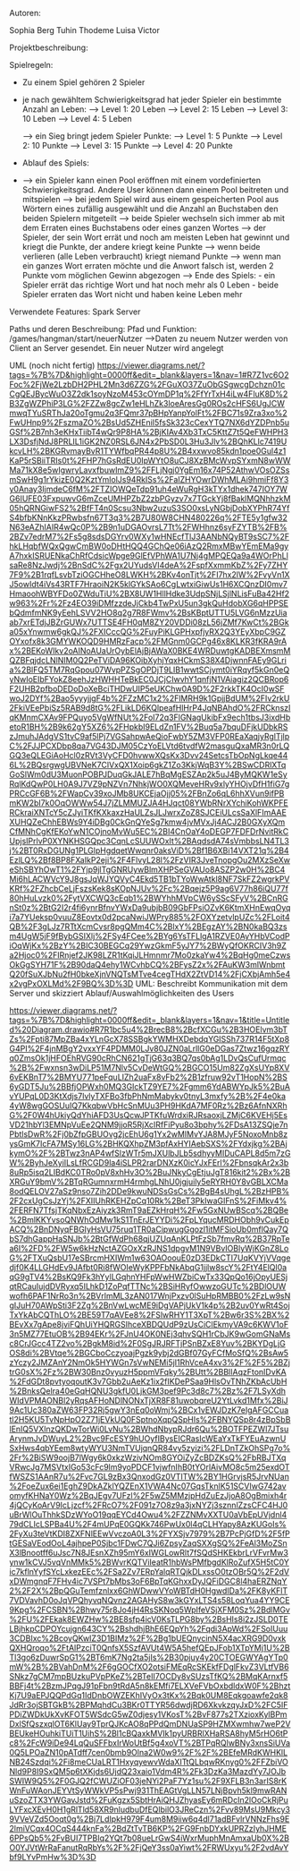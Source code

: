 Autoren:

Sophia Berg
Tuhin Thodeme
Luisa Victor

Projektbeschreibung:

Spielregeln:

- Zu einem Spiel gehören 2 Spieler 
- je nach gewähltem Schwierigkeitsgrad hat jeder Spieler ein bestimmte Anzahl an Leben:
   --> Level 1: 20 Leben
   --> Level 2: 15 Leben
   --> Level 3: 10 Leben
   --> Level 4: 5 Leben

   --> ein Sieg bringt jedem Spieler Punkte:
     --> Level 1: 5 Punkte
     --> Level 2: 10 Punkte
     --> Level 3: 15 Punkte
     --> Level 4: 20 Punkte





- Ablauf des Spiels: 
- --> ein Spieler kann einen Pool eröffnen mit einem vordefinierten Schwierigkeitsgrad. Andere User können dann einem Pool beitreten
und mitspielen
  --> bei jedem Spiel wird aus einem gespeicherten Pool aus Wörtern eines zufällig ausgewählt und die Anzahl an Buchstaben den beiden Spielern mitgeteilt
  --> beide Spieler wechseln sich immer ab mit dem Erraten eines Buchstabens oder eines ganzen Wortes
  --> der Spieler, der sein Wort errät und noch am meisten Leben hat gewinnt und kriegt die Punkte, der andere kriegt keine Punkte
  --> wenn beide verlieren (alle Leben verbraucht) kriegt niemand Punkte
  --> wenn man ein ganzes Wort erraten möchte und die Anwort falsch ist, werden 2 Punkte vom möglichen Gewinn abgezogen
  --> Ende des Spiels:
             - ein Spieler errät das richtige Wort und hat noch mehr als 0 Leben
             - beide Spieler erraten das Wort nicht und haben keine Leben mehr


Verwendete Features:
Spark Server



Paths und deren Beschreibung:
Pfad und Funktion: 
/games/hangman/start/neuerNutzer    -->Daten zu neuem Nutzer werden von Client an Server gesendet. Ein neuer Nutzer wird angelegt



UML (noch nicht fertig)
https://viewer.diagrams.net/?tags=%7B%7D&highlight=0000ff&edit=_blank&layers=1&nav=1#R7Z1vc6O2Foc%2FjWe2LzbDH2PHL2Mn3d6ZZG%2FGuXO37ZuObGSgwcgDchzn01cCgQEJBycWuO3Z2dk1soyNzoM453cOYmDP1q%2FfYrTxH4iLw4FluK8D%2B3ZgWZPhiP3LG%2FZZw8gcZw1eHLhZk3loeAresGg0ROs2cHFS6UgJCWmwqTYuSRThJa20oTgmu2q3FQmr37pBHpYanpYolFt%2FBC71s9Zra3xo%2FwUHnp9%2FszmaZO%2BsUd5ZHEniI5fsSk323cCexYTQ7NX6dYZDPnb5uGSf%2B7nh3eKHxTiibT4wQr9P8HA%2BjKIAv4Xb3TxC5KttZ7t5QeFWHPH3LX3DsfjNdJ8PRLIL1iGK2NZ0RSL6JN4x2PbSD0L3Hu3Jlv%2BQhKLlc7419UkcvLH%2BKGRvmayBvR1TYWfbqPR44p8U%2B4xxwvo85kdn1poe0Gul4z1KaP5rSBiiTRIs0t%2FHP7hGsRdEU0IpWYtO8uCJ8XzBMcWvpSYxmN8wWWMa71kX8e5wIgwryLavxfbuwImZ9%2FFLjNgj0YgEm16x74P52AthwVOsOZSsmSwH9g1rYkizE0Q2KztYmlolJs94RkISs%2FaIZHYOwrDWhMLAi9hmiFf8Y3y0Anay3IjmdeC6fM%2FTZIOWQeTdp91uh4eWuRgH3kTYx1dhek747IOY7WG6IUFE03FxpuwvG6mZceUMHPZbZ2zbPGyzv7x7TGckYj8fBaklMQNhhzkM05hQRNGiwFS2%2BfFT4n0Scsu3Nbw2uzuS3SO0xsLyNGbjDobXYPhR74YfS4bfbKNnKkzPRwbsfn67T3q3%2B7U80W8CHN480226q%2FTE5y1gfw32N63eAZhIAIR4wQc0P%2B9n1uDGAOvrsL7Tt%2FWHhnz6syFZYTB%2FB%2BZv7edrM7%2Fs5g8sdsDGYrv0WXy1wHNEcfTlJ3AANbNQyBT9sSC7%2FhkLHqbfWQxQgwCmBW0oDHtHQQ4GChQe06iAzQ2RmxMBwYEmEMa9gyA7hxkISRUENkaChRfCdsicWpge9GlEfVPhWA1U7Nj4gMPQEQa9a4WOrPhLlsaRe8NzJwdj%2BnSdC%2Fgx2UYudsVI4deA%2FspfXxmmKbZ%2Fy7ZHY7F9%2B1rqfLsvbTziOGCHheO8LWKH%2BKv4onTjt%2FI7hx2lW%2FvyVn1XJ5owIdt4iVs43RTF7HraoiN2K5klGYkSAo6CgLwtxiGiwUs1H6XCQnzDI0mv7HmaoohWBYFDo0ZWduTiU%2BX8UW1HllHdke3UdpSNjLSjlNLisFuBa42Hf2w963%2Fr%2Fz4EO39iDMfzzdeJjCkb4TwPxU5un3gkQuHdobXG6qHPPSEbQdmfmNK9yEehLSVV2HO8q2g7R8FWmv%2BsKBptUTTU5LVG6nMzzUiaab7xrETdjJBZrGUWx7UTTSE4FH0qM8ZY20VDDi08zL56jZMf7KwCt%2BGka05xYnwmw6gkQJ%2FXICccQG%2FuyPiKLGPHxpfjyRX2Q3YEyXbpC9GZOYxofx8k3GMYWKOQD9HMRzFacp%2FMGnm0GCPg46x8KLKR3fKRA9rAx%2BEKoWIkv2oAINoAUaUrOybElAjBjAWaX0BKE4WRDuwtgKADBEXmsmMQZBFqjdcLNlNIM0Q2PeTViDA96KOibXyhjYqxHCkmS38X4DjwnnFAEy9GLria%2BlFQ5TM7RqGpou07WvpPZSgOPDjT9LIB1wwtSCjymt0iYRqyf5kGn0eQyNwIoEIbFYokZ8eehJzHWHHTeBkEC0JCjCIwvhY1qnfjN1VAiagiz2QCBRop6F2UHB2pfboDEDoDoXeBciTHDwUIP5eUKChw0A9D%2F2rkkTK4OcI0wSFwoJ2DYf%2Bao5yyyjjgF4b%2FZzMC1x2%2FlMRH9k1GpjjBdUM%2FIv2rkU2FkiVEePbiSz5RAB9d8tG%2FLikLD6KQlpeafHlHrP4JqNBAhdO%2FRCknszIqKMnmCXAv9FPQuyo5VgWfNUt%2FoI72q3FlGNagUkibFx9ech1tbsJ3ixdHbetoR1BH%2B9k62gY5XZ6%2FHpkbI9ELdZn1FV%2Buq5a7bquDFjkUDbkRSzJmuhJAdgVS1tvC9af5lPj7VGSahpwAeQioFwbY5ZM3VFP0REaXaqjyRglTjlpC%2FJJPCXDbp8qa7VG43DJM05CzYoELVtd6tvdfW2masguQxaMR3n0rLQGQ3eQLEGiAoHcl0zRVt3VyCFD0hvwwXQsKx3Dvv24SetcsTbOpNgLkqe446L%2BQsrgwgUBVNeK7ClVxQX1Xoip6gkZ1Zo3KkjWqB3Y%2BSwCDRlXTqGoSlWm0dU3MuonPOBPJDuqGkJALE7hBqMgESZAp2k5uJ4ByMQKW1eSyRqlKdQwP0LH0A9J7VZ9pNZVn7NhkjWO0XQMeveHRv9xlyYHOjvDfH1fiG7gPRCcGF6B%2FWapCv39xoJMb8UKCEjaOjj05%2FBnZo6qL6hhXVun9ifPBmKW2bI7k0OqOWWw54J7jZLMMUZJA4HJqct08YWbRNrXYchiKohWKPFERCkraiXNTcY5cZJyiTKfKXkaxzHaULZsJLJwrxZoZ8SJCEiULcsSaXlFImAAEXUHQZeChhEBWs9Y4iDBg0CkGnQYeSg7kmw4jvMVxJj4ACJ2B0GXyXQmCfMNhCgKfEKoYwN1COjnoMvWu5EC%2BI4CnOaY4oDEGP7FDFDrNvitRkCUpjsIPrlvP0XYNKHSGQpc3CqnLcSUUWOxIt%2BAqdsdA74sVmbbsLN4TL3j%2BT0RxDGUNg1PLGlpHgdqetWwqnr0aksViD%2Bf1B6XBi14VXT21q%2B4EzlLQ%2Bf8BP8FXaIkP2eji%2F4FlvyL28l%2FzVIR3JveTnopgOu2MXzSeXweShSBYhOwT1%2FYjp9jlTgGNRUywBlmXHPSeGVAUo8ASZP2w0H%2BC4Mi6hLACWVcY9J8gsJqWJYQVyC4Ekd5TB1bTYoWwAtkl8NF7SkFZ2wgrkPVKRf%2FZhcbCeLjFszsKek8sKOpNJUv%2Fc%2Bqejz5P9ag6V77h86iQU77f80hHuLvzk0%2FytVXCWQ3cEqb1%2BWYhhMVpCW6ySScSFyV%2BCnRGnSt0z%2BtG2I2r4fi6ynrBfnvYWxDa9ubjbB09GbFPsiOZvK6KtmXHnEwqOyqi7a7YUeksp0vuuZ8Eovtx0d2pcaNwiJWPry885%2FOXYzetvlpUZc%2FLoit4QB%2F3gLJz7RTtXcmCvsr8pgQMm4C%2BlxY%2BEgzAY%2BN0kaBQ3zsm4UgW5jF9fBybGSIXlj%2FSy4FCee%2BYg6YsTFLlgA1RZVE0AyYHbVCodPiOqWjKx%2BzY%2BIC30BEGCq29YwzGkmF5yJY7%2BWyQfOKRCIV3h9Za2Hjoc0%2FIRnjef2JK98LZR1tKqiJLHmnmr7Mo0zkaYw4%2BqHg0meCzwsOkGgSYH71F%2B90daQ4ehy1WCvhbCQ%2BFysZ2x%2FAuKW3mlWnbmtQ20fSuXJbNu2fH0bkeXjnVNQTsMTve4cegTHdX2ZtVD14%2FjCXbjAmh5e4x2vgPxOXLMd%2F9BQ%3D%3D
UML: Beschreibt Kommunikation mit dem Server und skizziert Ablauf/Auswahlmöglichkeiten des Users

https://viewer.diagrams.net/?tags=%7B%7D&highlight=0000ff&edit=_blank&layers=1&nav=1&title=Untitled%20Diagram.drawio#R7R1bc5u4%2BrecB8%2BcfXCGu%2B3HOElvm3bTZs%2Fpti87MpZBa4xYLnGcX78SSBgkYWMHXDebdqYGISSh737R14F5tXp8G4PI%2F4jnMBgY2vxxYF4PDMM0LJv80JZN0aLrllG0eDGas7Ztwz16gqzRYq0ZmsOk1jHFOEhRVG90cRhCN621gTjG63q3BQ7qs0bAg1LDvQsCufUrmqc%2B%2Fwxnsn3wDiLP51M7Nlv5CvDeWtGQ%2BGCO15Um82ZgXsUYp8XV6vEKBnT7%2BMYU771peFquLIZh2uaFx8vFb2%2B1zfruw92vT1HopN%2BS6yGDT5Ju%2BBfjOPWxh0MQ3GIckTZ9YE7%2Fgmm6YdABWYpJk5%2BuAvYUPqL0D3KtXdjs7lvlyTXFBo3fbPhNmMabykv0tnyL3mxfy%2B%2F4e0ka4yW8wgGOSUuIQ7KkqbwVbHcSnMUu3PH9HKdA7MF0Rz%2Bz6AfnNXRhG%2F0W4hUkiyQdYhiAFD3UsQcwJPTKfuWrdxiRJRsaoxjLZMjC6KVEHj5EsVD21hbYl3EMNpVuEe2QNM9jjoR5RjXcIRfFiPyu8o3bphy%2FDsA13ZSQje7nPbtlsDwR%2Fj0bZfpGBUOvg2jcEhU6g1Yx2wMIMvYJA8MJyF5NoxoMnb8zysGmK7IcFA7MSy16LG%2BHKQXhpZM3pfAxHYIAebSXS%2FYdxjkg%2BAjkymO%2F%2BTwz3nAP4wfSlzWTr5mJXUlbJLb5sdhyyMIDuCAPL8d5m7zGW%2ByhJeXyiILsLfRCGD9la4iSLPR2rarDNXzK0icYJxFErl%2FbnsqkAr2x3b8uRp5isq2LIBdKC0TRo0pV8xhHv3O%2BuJNkyCgEtjuJgT816kit2%2Bx%2BXRGuY9bmV%2BTqRGumnxrmH4rmhgLNhU0jgjuily5eRYRH0Y8vGBLXCMa8odQELOV27aSz9nso7Zih2DDe9kwuNDSsGsCs%2BgB4sUhgL%2BzHPB%2F2cxUgCsJzYj%2FXIIUhRKEHZpCq10Rk%2BeT3PkIwaGIFnS%2FiMkv4%2FERFN7TfsjTKqNbxEzAiyzk3RmT9aEZkHrqH%2Fw5GxNUwBScq%2BQBe%2BmlKKYvsoQNWhOdMw1kS1TnErJEYYDi%2FpLYqucMRDHObh9vCukEpACQ%2BnDNyqFBGIyHsVU75ruq1TR0aCipwugGgozl1itMFSioUb0mflQay7QbS7dhGappHaSNJb%2BtGfWdPh68qjUZUqAnKLPtFzSb7fmvRq%2B37RpTea6I%2FD%2FW5w6kHzNctAZGOxXzRJNS1dpgvM1N9VBvIOBlyWjKGnZ8LoG%2FTXuQsbU17eSBrcmHXIWm1w63OAOoouE0zD3EDkCTI7UqKVYjVVqgedjf0K4LLGHdEv9JAfbt0Ri8fWOIeWyKPPFbNkAbqG1jjlw8scY%2FtY4ElQl0aqG9gTV4%2BsKQ9Fk3hYylLGqhnYHFpWwHWZbiCwTx33QpQo16jOpyUESjqtRCauIujdDVRyxq5ILhkD1ZoPqfTTNc%2BSiHRyfOwwzoGUTc%2BDlOUWwofh6PAF1NrRo3n%2BVrlmML3zAN017WnjPxzv0lSuHpRMBB0%2FzLw9sNgIJuH70AWpSti3F2Zg%2BnVwLwcME9iDgVAPjUkV1k4p%2B2uv0YwRt4SojTxYkAbCQThLO%2BE59T7qAVEe8%2FSlwRHY1T3XpT%2Bw6r3S%2BX%2BEvXx7gApe8jviFQhUiYHQRGSIhceXBDQUdP9zUsCiClEkmyVA9c6KWV1oF3n5MZ77EtuOB%2B94EKr%2FJnU4OK0NEj3qhvSQH1rCbJK9wGomGNaMsc8CrJGcc4TZ2vo%2BgkM8id%2F0SgJRJRFTjPSnBZxE8Yuv%2BKYDgLjGOS8di%2BVtqe%2BGCboCczyoajPgzk9ybj2dGBf07GyFCfMoSfQ%2BsAw5zYczy2JMZAnY2NmOk5HYWGn7sVwNEMi5jI1RhVceA4xv3%2F%2F5%2BZjtrG0sX%2Fz%2BW30Bnz0vyuzH5ppmVFqky%2BUtt%2BBlIAqzFtonIDvKA%2FdGDt8pvtyoqoutK3v7Gbb2uAeKz1ix2fIKDePSaa9HlsOvTNhZKbAcUbH%2BnksQelra40eGqHQNU3gkfU0LjkGM3pef9Pc3d8c7%2Bz%2F7LSyXdhWIdVPMAONBl2yRqsAFHoNDlNONxTjXR8F81uwobqreU2YtLvkd1Mfx%2BiJ9Ac1Uc380aZW63FP32Rj5gwY3nEq0oWmj%2BCx1vEWJDzK7eIgAFGCCuatl2H5KU5TvNpHpO2Z71jEVkUQ0FSptnoXqpQSpHIs%2FBNYQSp8r4zBpSbBlEnIQ5VXlnzQKDwTorWi0LvNu%2BWhdNbypRJdr6Qu%2BOTFPEZWl7JTsuArynmJvDWuyL2%2Bvc9FcESY9hUOyfIBysEICRasIcWEaYxTkFYEuAzwnUSxHws4qbYEem8wtyWYU3NmTVUjqnQR84vy5zyizi%2FLDnTZkOhSPg7o%2Fr%2BiSW9oojB7lWgy6k0xkzWzivNOm8GYOiZyZcBDZKsQ%2FbRBJTXqVRwcJg7MSVtxIGo53cFc9lm9yoPDCF1vjwfnIhB0tYOrlAivMO8c5m25exdOTfWSZS1AAnR7u%2Fvc7GL9zBx3QnxodGz0VTITW%2BY1HGrvjsR5JrvNUan%2FoeZux6ei1EghZ9DkAZklYQZEnX1VWA4Nc07GqsTknlK51SCVIwG742avomyfKHNaY0Wz%2BqJEgv7UFzl%2F5wZ5MMzjpHdZuEzJjoA8OgBmixh4r4jQCyKoArV9IcLjzcf%2FRcO7%2F091z7O8z9a3jxNYZj3sznnlZzsCFC4HJ0uBrWlOuThhkSDzWYoO19qqEYCd4Owu4%2FZZNMvXXTU0aVbEpUVjdnl479dCLIcLSPBa4U%2F4mUPqE0GQKk746PwUx0l4qCLHYapy8AzKUGoIs%2FyXu3teVtKDI8ZXFNlEEwVvczoA0L3%2FYXSjv7979%2B7PcPjGfD%2F5fPtGESaVEodOoL4ajhpeP0Sjbc1FDwC7QJi6ZpsyZaqSXXgSQ%2FeAl3MoZSnX3lBnootff6uJsc7N8JEsnXZh95mY6xIWGLowRlt7fSQdSHKEkbrLrVFvrMw3ynw1kCVJ5vqVnMMk5%2BWvrKQTViIeatR1hbWsPMfbgdKlRoZufX5H5tC0Yic7kflnYyfSYcLxkezEEc%2FSa2Zv7ERpYalqRTQjkDLxssO0tzOBr5Q%2F2dVxDWmgnqF7FHv4ic7VSPt7bMbs3oF6BpTqKGhxxDyJQFiDGC8l4haERZNqY2%2F2X%2BpQGuTemfznlxx6GhWDwwVYoWBTdH0HgwdIDa%2FK8yKFlT7VDVavhD0oJqVPQhyvqNQvnz2AGAHyS8w3kGYxLTS4s58LoqYua4YY9CE9Kpg%2FCSBN%2Bhwy75r8Jo4jH4RsSKNoq5WpIfeVSjXFM0Sz%2BdlMGv%2FU%2FEkak8EWZHw%2BE8sfp4icV0KsTLPG8by%2BsHIs8i2zJSLD0TELBjhkpCDPOYcujgn643CY%2BshdhjBhE6EQpYh%2Fqdi3ApWd%2FSoIUuu3CDBIxc%2BcoyQKwIZ3D1BIMz%2F%2Bg1bUEQnycinN5X4acXRG9D0vxkQXHQroqo%2FtAlPzciT0QnfsX5SzfAVUt4W5A5hefQEpJFob1XTpYMj1U%2BTl3go6zDuwrSpG1%2BT6mK7Ng2ta5jIs%2B30pjuy4y20CTOEGWYAgYTp0mW%2B%2BVahDnM%2F6gGOCfXO2otsiFMEqRcSKEkfFDglFkvZ3VLtfVB6SNkz7gCM7mpBUzkuPVpPKeZ%2BTeII7OCDy8vSUzsTfKQ%2BMqKArnxf5BBFj4t%2BzmJPqgJ91pFbn9tRdA5n8kEMfi7ELXVeFVbOxbdldxW0F%2BhztKj7U9aEPJQQPdGq1IdDnbOWZEKhIVyOx3tKx%2Bqk0UM8Eqkgoawfe2qk8JdRr3ojSBTGkB%2BPMqhdCu3BKr0TTYR56dwdjRD6XkvkzqyJxD%2FC5IFPDiZWDkUkXvKFOT5WSdcG5wZ0djesy1VKosT%2BvF877s2TXzioxKylBPmDxlSfQszxqlOT6KlUay9TprQJKcAO8qPPdQmDNUaSP9HZMXwmhw7weP2VBEUkeHOuhkiTUiT1UihS%2Bl1cBQaxkMVIk1pyURBRlXHaRSA8hyM5rHO6tPc8%2FcW9iDe94LqQuSFFbxIrWoUtBf5g4xoVT%2BTPqRQlwBNy3xnsSiUVa0Q5LPOaZN10pATdff7cen0bmb9Olna2W0w9%2F%2F%2BEfeMRdKWHKlLNB24Szdqi%2Fi8meCUaLRT1HxyqyewvWdaXITtQLbqwRKnyg0%2FFZbiVONld9P8I9SxQM5p6tXKjds6UjdQ23xaio1Vdm4R%2Fk3DzKa3MazdYy7JOJbSWIW9Q5%2F0GJQ2fCWUZiOF03jeNYi2PaF7Yz1su%2F9XFLB3n3arIS8rKWnFuWAonJEYVtSyWWkVP5sPwj931ThEAGtVgLLN57LNjBpvh5kl9mwRANuSzoZTX3YWGavJstd%2FuKgzx5SbtHrAiQHJZhyasEy6mRDcIn2lOoCkRjPuLYFxcXEvH0H1gRlTld58XR9nludbuDfEQlbilO3JReCzn%2Fvv89MsU9Mkcy39VVeVZd5Ooqt0g%2Bj7LdIpkH979F4um8M9iiw6q4dl71adBFvlrVNNzFhs9E2lmiVCqx4OCqS444knFa%2BdZtTvTB6KP%2FG9FnbDYxkUPRZzIyhJHME6PPsQb5%2FvBUI7TPBIq2YQt7b08ueLrGwS4iWxrMuphMnAmxaUb0X%2BO0YJVtWrRaFanutRqRbYs%2F%2FjQeY3ss0aYiwt%2FRWUxyu%2F2vdAvYbf9LYvPmHw%3D%3D
